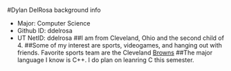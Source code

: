 #Dylan DelRosa background info
* Major: Computer Science
* Github ID: ddelrosa
* UT NetID: ddelrosa
##I am from Cleveland, Ohio and the second child of 4.
##Some of my interest are sports, videogames, and hanging out with friends. Favorite sports team are the Cleveland [Browns](https://www.clevelandbrowns.com/video/watch-joe-thomas-full-hall-of-fame-speech)
##The major language I know is C++. I do plan on leanring C this semester.
